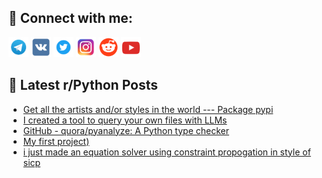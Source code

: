 ## 🔎 Connect with me:
[<img src="https://github.com/bullbesh/bullbesh/blob/main/images/Telegram.png" width="32" height="32" />](https://t.me/bullbesh)
[<img src="https://github.com/bullbesh/bullbesh/blob/main/images/VK.png" width="32" height="32" />](https://vk.com/bullbesh)
[<img src="https://github.com/bullbesh/bullbesh/blob/main/images/Twitter.png" width="32" height="32" />](https://twitter.com/bullbesh1)
[<img src="https://github.com/bullbesh/bullbesh/blob/main/images/Instagram.png" width="32" height="32" />](https://www.instagram.com/bullbesh)
[<img src="https://github.com/bullbesh/bullbesh/blob/main/images/Reddit.png" width="32" height="32" />](https://www.reddit.com/user/bullbesh)
[<img src="https://github.com/bullbesh/bullbesh/blob/main/images/YouTube.png" width="32" height="32" />](https://www.youtube.com/channel/UCtfjRs6uzgq5mfm8S06WTcg)

## 📕 Latest r/Python Posts
<!-- BLOG-POST-LIST:START -->
- [Get all the artists and/or styles in the world --- Package pypi](https://www.reddit.com/r/Python/comments/13rdddc/get_all_the_artists_andor_styles_in_the_world/)
- [I created a tool to query your own files with LLMs](https://www.reddit.com/r/Python/comments/13rb7ng/i_created_a_tool_to_query_your_own_files_with_llms/)
- [GitHub - quora/pyanalyze: A Python type checker](https://www.reddit.com/r/Python/comments/13raa57/github_quorapyanalyze_a_python_type_checker/)
- [My first project&rpar;](https://www.reddit.com/r/Python/comments/13ra6jz/my_first_project/)
- [i just made an equation solver using constraint propogation in style of sicp](https://www.reddit.com/r/Python/comments/13r8ygc/i_just_made_an_equation_solver_using_constraint/)
<!-- BLOG-POST-LIST:END -->
